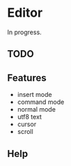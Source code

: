 # Editor
In progress.

## TODO

## Features
- insert mode
- command mode
- normal mode
- utf8 text
- cursor
- scroll 

## Help
